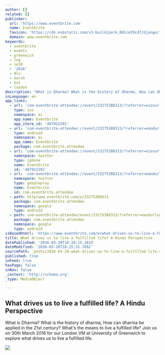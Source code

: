 ```yaml
---
author: []
related: []
publisher:
  url: 'https://www.eventbrite.com'
  name: Eventbrite
  favicon: 'https://cdn.evbstatic.com/s3-build/perm_001/e39cdf/django/images/icons/favicons/favicon.ico'
  domain: www.eventbrite.com
keywords:
  - eventbrite
  - events
  - greenwich
  - log
  - se10
  - '2016'
  - 9ls
  - march
  - bst
  - london
description: "What is Dharma? What is the history of dharma, How can dharma be applied in the 21st century? What's the means to live a fulfilled life? Join us on 30th March 2016 for our London VM at University of Greenwich to explore what drives us to live a fulfilled life."
inLanguage: en
app_links:
  - url: 'com-eventbrite-attendee://event/23275388313/?referrer=eiosurlxfbk'
    type: ios
    namespace: ai
    app_name: Eventbrite
    app_store_id: '487922291'
  - url: 'com-eventbrite-attendee://event/23275388313/?referrer=eandurlxfbk'
    type: android
    namespace: ai
    app_name: Eventbrite
    package: com.eventbrite.attendee
  - url: 'com-eventbrite-attendee://event/23275388313/?referrer=eiosurlxtcar'
    namespace: twitter
    type: iphone
    name: Eventbrite
    id: '487922291'
  - url: 'com-eventbrite-attendee://event/23275388313/?referrer=eandurlxtcar'
    namespace: twitter
    type: googleplay
    name: Eventbrite
    id: com.eventbrite.attendee
  - path: http/www.eventbrite.com/e/23275388313
    package: com.eventbrite.attendee
    namespace: google
    type: android
  - path: com-eventbrite-attendee/event/23275388313/?referrer=eandurlxgoog
    package: com.eventbrite.attendee
    namespace: google
    type: android
isBasedOnUrl: 'https://www.eventbrite.com/e/what-drives-us-to-live-a-fulfilled-life-a-hindu-perspective-tickets-23275388313'
title: What drives us to live a fulfilled life? A Hindu Perspective
datePublished: '2016-03-20T18:26:15.263Z'
dateModified: '2016-03-20T18:25:31.766Z'
sourcePath: _posts/2016-03-20-what-drives-us-to-live-a-fulfilled-life-a-hindu-perspective.md
published: true
inFeed: true
hasPage: false
inNav: false
_context: 'http://schema.org'
_type: MediaObject

---
```

<article style=""><h1>What drives us to live a fulfilled life? A Hindu Perspective</h1><p>What is Dharma? What is the history of dharma, How can dharma be applied in the 21st century? What's the means to live a fulfilled life? Join us on 30th March 2016 for our London VM at University of Greenwich to explore what drives us to live a fulfilled life.</p><img src="https://img.evbuc.com/https%3A%2F%2Fimg.evbuc.com%2Fhttps%253A%252F%252Fcdn.evbuc.com%252Fimages%252F19594830%252F15797718321%252F1%252Foriginal.jpg%3Frect%3D0%252C0%252C2160%252C1080%26s%3Dd39f04224c4e3bc9c89f1252b594170e?w=1000&amp;s=4a8797ae4c1c926404f10f26d2ecad29" /></article>